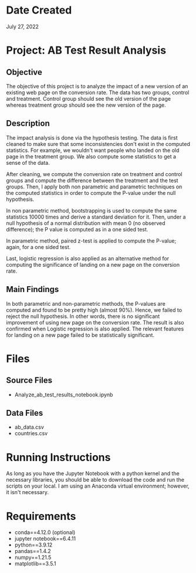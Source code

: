 # Date Created

July 27, 2022

# Project: AB Test Result Analysis

## Objective

The objective of this project is to analyze the impact of a new version of an existing web page on the conversion rate. The data has two groups, control and treatment. Control group should see the old version of the page whereas treatment group should see the new version of the page.

## Description

The impact analysis is done via the hypothesis testing. The data is first cleaned to make sure that some inconsistencies don't exist in the computed statistics. For example, we wouldn't want people who landed on the old page in the treatment group. We also compute some statistics to get a sense of the data.

After cleaning, we compute the conversion rate on treatment and control groups and compute the difference between the treatment and the test groups. Then, I apply both non parametric and parametric techniques on the computed statistics in order to compute the P-value under the null hypothesis.

In non parametric method, bootstrapping is used to compute the same statistics 10000 times and derive a standard deviation for it. Then, under a null hypothesis of a normal distribution with mean 0 (no observed difference); the P value is computed as in a one sided test.

In parametric method, paired z-test is applied to compute the P-value; again, for a one sided test.

Last, logistic regression is also applied as an alternative method for computing the significance of landing on a new page on the conversion rate.

## Main Findings

In both parametric and non-parametric methods, the P-values are computed and found to be pretty high (almost 90%). Hence, we failed to reject the null hypothesis. In other words, there is no significant improvement of using new page on the conversion rate. The result is also confirmed when Logistic regression is also applied. The relevant features for landing on a new page failed to be statistically significant.

# Files

## Source Files
  - Analyze_ab_test_results_notebook.ipynb

## Data Files
  - ab_data.csv
  - countries.csv

# Running Instructions

As long as you have the Jupyter Notebook with a python kernel and the necessary libraries, you should be able to download the code and run the scripts on your local. I am using an Anaconda virtual environment; however, it isn't necessary.

# Requirements
  - conda==4.12.0 (optional)
  - jupyter notebook==6.4.11
  - python==3.9.12
  - pandas==1.4.2
  - numpy==1.21.5
  - matplotlib==3.5.1
